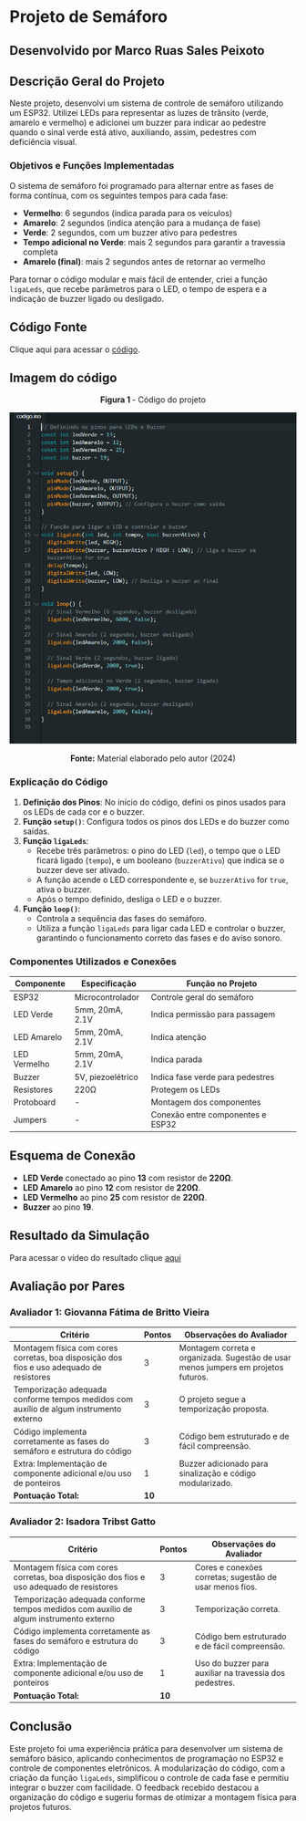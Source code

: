 # Projeto de Semáforo
## Desenvolvido por Marco Ruas Sales Peixoto

## Descrição Geral do Projeto
Neste projeto, desenvolvi um sistema de controle de semáforo utilizando um ESP32. Utilizei LEDs para representar as luzes de trânsito (verde, amarelo e vermelho) e adicionei um buzzer para indicar ao pedestre quando o sinal verde está ativo, auxiliando, assim, pedestres com deficiência visual.

### Objetivos e Funções Implementadas
O sistema de semáforo foi programado para alternar entre as fases de forma contínua, com os seguintes tempos para cada fase:
- **Vermelho**: 6 segundos (indica parada para os veículos)
- **Amarelo**: 2 segundos (indica atenção para a mudança de fase)
- **Verde**: 2 segundos, com um buzzer ativo para pedestres
- **Tempo adicional no Verde**: mais 2 segundos para garantir a travessia completa
- **Amarelo (final)**: mais 2 segundos antes de retornar ao vermelho

Para tornar o código modular e mais fácil de entender, criei a função `ligaLeds`, que recebe parâmetros para o LED, o tempo de espera e a indicação de buzzer ligado ou desligado.

## Código Fonte

Clique aqui para acessar o [código](https://youtu.be/CyXPRGUTpEY).

## Imagem do código

<div align="center">
  <p> <b>Figura 1 </b> - Código do projeto</p>
<img src="assets/codigo.png">
 <p><b>Fonte:</b> Material elaborado pelo autor (2024)</p>
</div>


### Explicação do Código

1. **Definição dos Pinos**: No início do código, defini os pinos usados para os LEDs de cada cor e o buzzer.
2. **Função `setup()`**: Configura todos os pinos dos LEDs e do buzzer como saídas.
3. **Função `ligaLeds`**:
   - Recebe três parâmetros: o pino do LED (`led`), o tempo que o LED ficará ligado (`tempo`), e um booleano (`buzzerAtivo`) que indica se o buzzer deve ser ativado.
   - A função acende o LED correspondente e, se `buzzerAtivo` for `true`, ativa o buzzer.
   - Após o tempo definido, desliga o LED e o buzzer.
4. **Função `loop()`**:
   - Controla a sequência das fases do semáforo.
   - Utiliza a função `ligaLeds` para ligar cada LED e controlar o buzzer, garantindo o funcionamento correto das fases e do aviso sonoro.

### Componentes Utilizados e Conexões

| Componente      | Especificação          | Função no Projeto                        |
|-----------------|------------------------|------------------------------------------|
| ESP32           | Microcontrolador       | Controle geral do semáforo               |
| LED Verde       | 5mm, 20mA, 2.1V        | Indica permissão para passagem           |
| LED Amarelo     | 5mm, 20mA, 2.1V        | Indica atenção                           |
| LED Vermelho    | 5mm, 20mA, 2.1V        | Indica parada                            |
| Buzzer          | 5V, piezoelétrico      | Indica fase verde para pedestres         |
| Resistores      | 220Ω                   | Protegem os LEDs                         |
| Protoboard      | -                      | Montagem dos componentes                 |
| Jumpers         | -                      | Conexão entre componentes e ESP32        |

## Esquema de Conexão
- **LED Verde** conectado ao pino **13** com resistor de **220Ω**.
- **LED Amarelo** ao pino **12** com resistor de **220Ω**.
- **LED Vermelho** ao pino **25** com resistor de **220Ω**.
- **Buzzer** ao pino **19**.

## Resultado da Simulação
Para acessar o vídeo do resultado clique [aqui]()

## Avaliação por Pares

### Avaliador 1: Giovanna Fátima de Britto Vieira

| Critério                                                                                                 | Pontos | Observações do Avaliador |
|---------------------------------------------------------------------------------------------------------|--------|---------------------------|
| Montagem física com cores corretas, boa disposição dos fios e uso adequado de resistores                | 3      | Montagem correta e organizada. Sugestão de usar menos jumpers em projetos futuros. |
| Temporização adequada conforme tempos medidos com auxílio de algum instrumento externo                  | 3      | O projeto segue a temporização proposta. |
| Código implementa corretamente as fases do semáforo e estrutura do código                               | 3      | Código bem estruturado e de fácil compreensão. |
| Extra: Implementação de componente adicional e/ou uso de ponteiros                                      | 1      | Buzzer adicionado para sinalização e código modularizado. |
| **Pontuação Total:**                                                                                    | **10** |                               |

### Avaliador 2: Isadora Tribst Gatto

| Critério                                                                                                 | Pontos | Observações do Avaliador |
|---------------------------------------------------------------------------------------------------------|--------|---------------------------|
| Montagem física com cores corretas, boa disposição dos fios e uso adequado de resistores                | 3      | Cores e conexões corretas; sugestão de usar menos fios. |
| Temporização adequada conforme tempos medidos com auxílio de algum instrumento externo                  | 3      | Temporização correta. |
| Código implementa corretamente as fases do semáforo e estrutura do código                               | 3      | Código bem estruturado e de fácil compreensão. |
| Extra: Implementação de componente adicional e/ou uso de ponteiros                                      | 1      | Uso do buzzer para auxiliar na travessia dos pedestres. |
| **Pontuação Total:**                                                                                    | **10** |                               |

## Conclusão
Este projeto foi uma experiência prática  para desenvolver um sistema de semáforo básico, aplicando conhecimentos de programação no ESP32 e controle de componentes eletrônicos. A modularização do código, com a criação da função `ligaLeds`, simplificou o controle de cada fase e permitiu integrar o buzzer com facilidade. O feedback recebido destacou a organização do código e sugeriu formas de otimizar a montagem física para projetos futuros.
